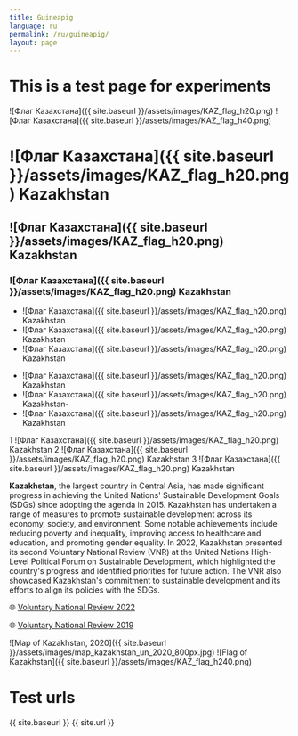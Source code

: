 ```yaml
---
title: Guineapig
language: ru
permalink: /ru/guineapig/
layout: page
---
```


# This is a test page for experiments

![Флаг Казахстана]({{ site.baseurl }}/assets/images/KAZ_flag_h20.png)
![Флаг Казахстана]({{ site.baseurl }}/assets/images/KAZ_flag_h40.png)
# ![Флаг Казахстана]({{ site.baseurl }}/assets/images/KAZ_flag_h20.png) Kazakhstan
## ![Флаг Казахстана]({{ site.baseurl }}/assets/images/KAZ_flag_h20.png) Kazakhstan
### ![Флаг Казахстана]({{ site.baseurl }}/assets/images/KAZ_flag_h20.png) Kazakhstan

* ![Флаг Казахстана]({{ site.baseurl }}/assets/images/KAZ_flag_h20.png) Kazakhstan
* ![Флаг Казахстана]({{ site.baseurl }}/assets/images/KAZ_flag_h20.png) Kazakhstan
* ![Флаг Казахстана]({{ site.baseurl }}/assets/images/KAZ_flag_h20.png) Kazakhstan


- ![Флаг Казахстана]({{ site.baseurl }}/assets/images/KAZ_flag_h20.png) Kazakhstan
- ![Флаг Казахстана]({{ site.baseurl }}/assets/images/KAZ_flag_h20.png) Kazakhstan-
- ![Флаг Казахстана]({{ site.baseurl }}/assets/images/KAZ_flag_h20.png) Kazakhstan

1 ![Флаг Казахстана]({{ site.baseurl }}/assets/images/KAZ_flag_h20.png) Kazakhstan
2 ![Флаг Казахстана]({{ site.baseurl }}/assets/images/KAZ_flag_h20.png) Kazakhstan
3 ![Флаг Казахстана]({{ site.baseurl }}/assets/images/KAZ_flag_h20.png) Kazakhstan


**Kazakhstan**, the largest country in Central Asia, has made significant progress in achieving the United Nations' Sustainable Development Goals (SDGs) since adopting the agenda in 2015. Kazakhstan has undertaken a range of measures to promote sustainable development across its economy, society, and environment. Some notable achievements include reducing poverty and inequality, improving access to healthcare and education, and promoting gender equality. In 2022, Kazakhstan presented its second Voluntary National Review (VNR) at the United Nations High-Level Political Forum on Sustainable Development, which highlighted the country's progress and identified priorities for future action. The VNR also showcased Kazakhstan's commitment to sustainable development and its efforts to align its policies with the SDGs.

🌐 [Voluntary National Review 2022](https://hlpf.un.org/countries/kazakhstan/voluntary-national-review-2022)

🌐 [Voluntary National Review 2019](https://hlpf.un.org/countries/kazakhstan/voluntary-national-review-2019)


![Map of Kazakhstan, 2020]({{ site.baseurl }}/assets/images/map_kazakhstan_un_2020_800px.jpg)
![Flag of Kazakhstan]({{ site.baseurl }}/assets/images/KAZ_flag_h240.png)

# Test urls
{{ site.baseurl }}
{{ site.url }}